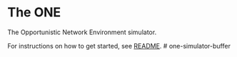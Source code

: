 # The ONE

The Opportunistic Network Environment simulator.

For instructions on how to get started, see [README](https://github.com/akeranen/the-one/wiki/README).
#   o n e - s i m u l a t o r - b u f f e r  
 